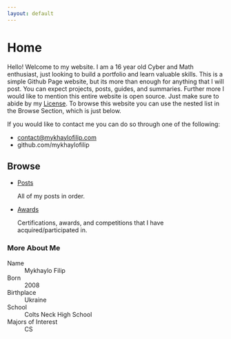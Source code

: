 ```yaml
---
layout: default
---
```


# Home
Hello! Welcome to my website. I am a 16 year old Cyber and Math enthusiast, just looking to build a portfolio and learn valuable skills. This is a simple Github Page website, but its more than enough for anything that I will post. You can expect projects, posts, guides, and summaries. Further more I would like to mention this entire website is open source. Just make sure to abide by my [License](https://github.com/mykhaylofilip/mykhaylofilip.github.io/blob/main/LICENSE). To browse this website you can use the nested list in the Browse Section, which is just below. 

If you would like to contact me you can do so through one of the following:

- contact@mykhaylofilip.com
- github.com/mykhaylofilip

## Browse
- [Posts](./posts)
  
  All of my posts in order.

- [Awards](./awards)
  
  Certifications, awards, and competitions that I have acquired/participated in.

### More About Me

<dl>
<dt>Name</dt>
<dd>Mykhaylo Filip</dd>
<dt>Born</dt>
<dd>2008</dd>
<dt>Birthplace</dt>
<dd>Ukraine</dd>
<dt>School</dt>
<dd>Colts Neck High School</dd>
<dt>Majors of Interest</dt>
<dd>CS</dd>
</dl>
